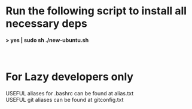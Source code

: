 <h1> Run the following script to install all necessary deps </h1>
<b> > yes | sudo sh ./new-ubuntu.sh </b>
<br/>
<br/>
<br/>

<h1> For Lazy developers only </h1>
USEFUL aliases for .bashrc can be found at alias.txt
<br/>
USEFUL git aliases can be found at gitconfig.txt

